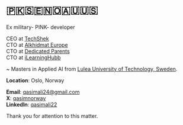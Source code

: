 # 🇵🇰🇸🇪🇳🇴🇦🇺🇺🇸

Ex military- PINK- developer

CEO at [TechShek](https://x.com/techshekHQ) <br>
CTO at [Alkhidmat Europe](https://akeurope.org) <br>
CTO at [Dedicated Parents](https://dedicatedparents.org) <br>
CTO at [iLearningHubb](https://ilearninghubb.com) <br>

~ Masters in Applied AI from [Lulea University of Technology, Sweden](https://www.ltu.se/en). 

**Location**: Oslo, Norway

**Email**: [qasimali24@gmail.com](mailto:qasimali24@gmail.com) <br>
**X**: [qasimnorway](https://x.com/@qasimnorway) <br>
**LinkedIn**: [qasimali22](https://linkedin.com/in/qasimali22) <br>

Thank you for attention to this matter. 